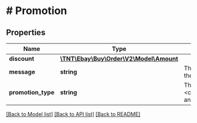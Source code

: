 # # Promotion

## Properties

Name | Type | Description | Notes
------------ | ------------- | ------------- | -------------
**discount** | [**\TNT\Ebay\Buy\Order\V2\Model\Amount**](Amount.md) |  | [optional]
**message** | **string** | The text for the promotion title, which describes the promotion. | [optional]
**promotion_type** | **string** | The kind of promotion. Some examples are: &lt;code&gt;SellerDiscountedPromotionalOffer&lt;/code&gt; and &lt;code&gt;COUPON&lt;/code&gt;. | [optional]

[[Back to Model list]](../../README.md#models) [[Back to API list]](../../README.md#endpoints) [[Back to README]](../../README.md)
